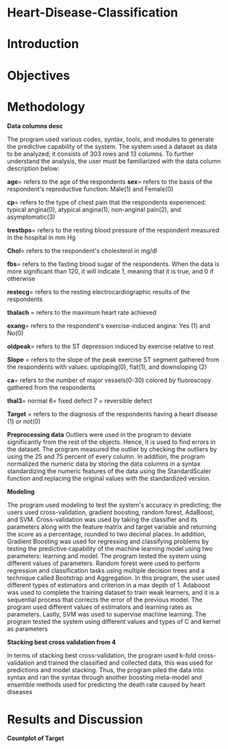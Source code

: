 # Heart-Disease-Classification
# Introduction
# Objectives
# Methodology
**Data columns desc**

The program used various codes, syntax, tools, and modules to generate the predictive capability of the system. The system used a dataset as data to be analyzed; it consists of 303 rows and 13 columns. To further understand the analysis, the user must be familiarized with the data column description below: 

**age**= refers to the age of the respondents
**sex**= refers to the basis of the respondent's reproductive function: Male(1) and Female(0)

**cp**= refers to the type of chest pain that the respondents experienced: typical angina(0), atypical angina(1), non-anginal pain(2), and asymptomatic(3)

**trestbps**= refers to the resting blood pressure of the respondent measured in the hospital in mm Hg

**Chol**= refers to the respondent's cholesterol in mg/dl

**fbs**= refers to the fasting blood sugar of the respondents. When the data is more significant than 120, it will indicate 1, meaning that it is true, and 0 if otherwise

**restecg**= refers to the resting electrocardiographic results of the respondents

**thalach** = refers to the maximum heart rate achieved

**exang**= refers to the respondent's exercise-induced angina: Yes (1) and No(0)

**oldpeak**= refers to the ST depression induced by exercise relative to rest

**Slope** = refers to the slope of the peak exercise ST segment gathered from the respondents with values: upsloping(0), flat(1), and downsloping (2)

**ca**= refers to the number of major vessels(0-30) colored by fluoroscopy gathered from the respondents

**thal3**= normal 6= fixed defect 7 = reversible defect

**Target** = refers to the diagnosis of the respondents having a heart disease (1) or not(0)


****Preprocessing data****
Outliers were used in the program to deviate significantly from the rest of the objects. Hence, it is used to find errors in the dataset. The program measured the outlier by checking the outliers by using the 25 and 75 percent of every column. In addition, the program normalized the numeric data by storing the data columns in a syntax standardizing the numeric features of the data using the StandardScaler function and replacing the original values with the standardized version.

**Modeling**

 The program used modeling to test the system's accuracy in predicting; the users used cross-validation, gradient boosting, random forest, AdaBoost, and SVM. Cross-validation was used by taking the classifier and its parameters along with the feature matrix and target variable and returning the score as a percentage, rounded to two decimal places.
	In addition, Gradient Boosting was used for regressing and classifying problems by testing the predictive capability of the machine learning model using two parameters: learning and model. The program tested the system using different values of parameters. Random forest were used to perform regression and classification tasks using multiple decision trees and a technique called Bootstrap and Aggregation. In this program, the user used different types of estimators and criterion in a max depth of 1.
	Adaboost was used to complete the training dataset to train weak learners, and it is a sequential process that corrects the error of the previous model. The program used different values of estimators and learning rates as parameters. Lastly, SVM was used to supervise machine learning. The program tested the system using different values and types of C and kernel as parameters

 
**Stacking best cross validation from 4**

In terms of stacking best cross-validation, the program used k-fold cross-validation and trained the classified and collected data, this was used for predictions and model stacking. Thus, the program piled the data into syntax and ran the syntax through another boosting meta-model and ensemble methods used for predicting the death rate caused by heart diseases

# Results and Discussion
**Countplot of  Target**
